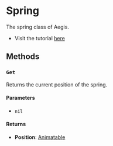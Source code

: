 # Spring

The spring class of Aegis.

- Visit the tutorial [here](/guide/managing-springs)

## Methods

### `Get`

Returns the current position of the spring.

#### Parameters

- `nil`

#### Returns

- **Position**: [Animatable](/api/#animatable)
